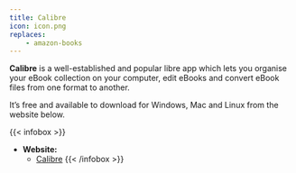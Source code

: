 ```yaml
---
title: Calibre
icon: icon.png
replaces: 
    - amazon-books
---
```


**Calibre** is a well-established and popular libre app which lets you organise your eBook collection on your computer, edit eBooks and convert eBook files from one format to another.

It’s free and available to download for Windows, Mac and Linux from the website below.

{{< infobox >}}
- **Website:** 
    - [Calibre](https://www.calibre-ebook.com/)
{{< /infobox >}}